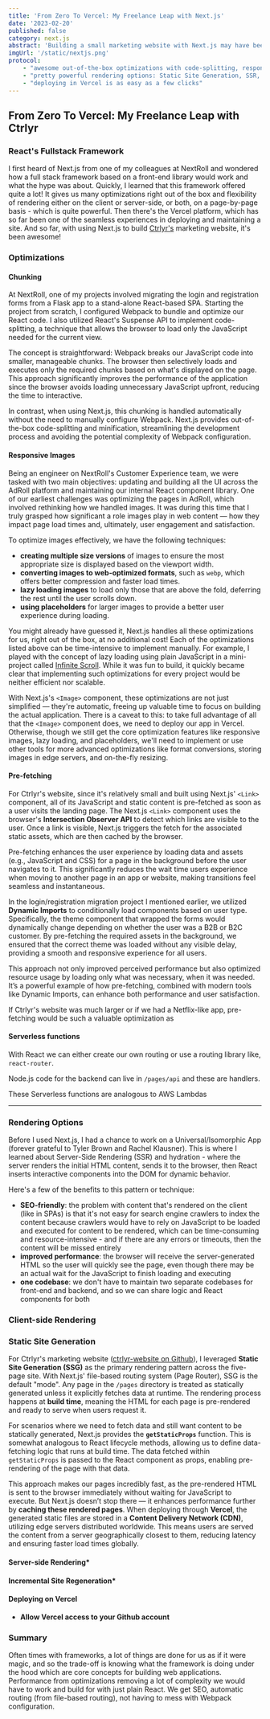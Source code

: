 ```yaml
---
title: 'From Zero To Vercel: My Freelance Leap with Next.js'
date: '2023-02-20'
published: false
category: next.js
abstract: 'Building a small marketing website with Next.js may have been overkill, but then again it cut so much time from start to finish, that moving forward, Next.js and Vercel might just be my go-to framework and platform for future web projects.'
imgUrl: '/static/nextjs.png'
protocol:
    - "awesome out-of-the-box optimizations with code-splitting, responsive images, pre-fetching, and so much more"
    - "pretty powerful rendering options: Static Site Generation, SSR, ISR"
    - "deploying in Vercel is as easy as a few clicks"
---
```


## From Zero To Vercel: My Freelance Leap with Ctrlyr

### React's Fullstack Framework

I first heard of Next.js from one of my colleagues at NextRoll and wondered how a full stack framework based on a front-end library would work and what the hype was about.  Quickly, I learned that this framework offered quite a lot! It gives us many optimizations right out of the box and flexibility of rendering either on the client or server-side, or both, on a page-by-page basis - which is quite powerful.  Then there's the Vercel platform, which has so far been one of the seamless experiences in deploying and maintaining a site.  And so far, with using Next.js to build [Ctrlyr's](https://www.ctrlyr.com/) marketing website, it's been awesome!

### Optimizations

#### Chunking

At NextRoll, one of my projects involved migrating the login and registration forms from a Flask app to a stand-alone React-based SPA. Starting the project from scratch, I configured Webpack to bundle and optimize our React code. I also utilized React's Suspense API to implement code-splitting, a technique that allows the browser to load only the JavaScript needed for the current view.

The concept is straightforward: Webpack breaks our JavaScript code into smaller, manageable chunks. The browser then selectively loads and executes only the required chunks based on what's displayed on the page. This approach significantly improves the performance of the application since the browser avoids loading unnecessary JavaScript upfront, reducing the time to interactive.

In contrast, when using Next.js, this chunking is handled automatically without the need to manually configure Webpack. Next.js provides out-of-the-box code-splitting and minification, streamlining the development process and avoiding the potential complexity of Webpack configuration. 

#### Responsive Images

Being an engineer on NextRoll's Customer Experience team, we were tasked with two main objectives: updating and building all the UI across the AdRoll platform and maintaining our internal React component library. One of our earliest challenges was optimizing the pages in AdRoll, which involved rethinking how we handled images. It was during this time that I truly grasped how significant a role images play in web content — how they impact page load times and, ultimately, user engagement and satisfaction.

To optimize images effectively, we have the following techniques:
- **creating multiple size versions** of images to ensure the most appropriate size is displayed based on the viewport width.
- **converting images to web-optimized formats**, such as `webp`, which offers better compression and faster load times.
- **lazy loading images** to load only those that are above the fold, deferring the rest until the user scrolls down.
- **using placeholders** for larger images to provide a better user experience during loading.

You might already have guessed it, Next.js handles all these optimizations for us, right out of the box, at no additional cost! Each of the optimizations listed above can be time-intensive to implement manually. For example, I played with the concept of lazy loading using plain JavaScript in a mini-project called [Infinite Scroll](https://marvinsjsu.github.io/infinite-scroll/). While it was fun to build, it quickly became clear that implementing such optimizations for every project would be neither efficient nor scalable.

With Next.js's `<Image>` component, these optimizations are not just simplified — they're automatic, freeing up valuable time to focus on building the actual application. There is a caveat to this: to take full advantage of all that the `<Image>` component does, we need to deploy our app in Vercel.  Otherwise, though we still get the core optimization features like responsive images, lazy loading, and placeholders, we'll need to implement or use other tools for more advanced optimizations like format conversions, storing images in edge servers, and on-the-fly resizing.

#### Pre-fetching

For Ctrlyr's website, since it's relatively small and built using Next.js' `<Link>` component, all of its JavaScript and static content is pre-fetched as soon as a user visits the landing page. The Next.js `<Link>` component uses the browser's **Intersection Observer API** to detect which links are visible to the user. Once a link is visible, Next.js triggers the fetch for the associated static assets, which are then cached by the browser.

Pre-fetching enhances the user experience by loading data and assets (e.g., JavaScript and CSS) for a page in the background before the user navigates to it. This significantly reduces the wait time users experience when moving to another page in an app or website, making transitions feel seamless and instantaneous.

In the login/registration migration project I mentioned earlier, we utilized **Dynamic Imports** to conditionally load components based on user type. Specifically, the theme component that wrapped the forms would dynamically change depending on whether the user was a B2B or B2C customer. By pre-fetching the required assets in the background, we ensured that the correct theme was loaded without any visible delay, providing a smooth and responsive experience for all users.

This approach not only improved perceived performance but also optimized resource usage by loading only what was necessary, when it was needed. It’s a powerful example of how pre-fetching, combined with modern tools like Dynamic Imports, can enhance both performance and user satisfaction.

If Ctrlyr's website was much larger or if we had a Netflix-like app, pre-fetching would be such a valuable optimization as 


#### Serverless functions

With React we can either create our own routing or use a routing library like, `react-router`.

Node.js code for the backend can live in `/pages/api` and these are handlers.

These Serverless functions are analogous to AWS Lambdas
___

### Rendering Options

Before I used Next.js, I had a chance to work on a Universal/Isomorphic App (forever grateful to Tyler Brown and Rachel Klausner). This is where I learned about Server-Side Rendering (SSR) and hydration - where the server renders the initial HTML content, sends it to the browser, then React inserts interactive components into the DOM for dynamic behavior.

Here's a few of the benefits to this pattern or technique:
- **SEO-friendly**: the problem with content that's rendered on the client (like in SPAs) is that it's not easy for search engine crawlers to index the content because crawlers would have to rely on JavaScript to be loaded and executed for content to be rendered, which can be time-consuming and resource-intensive - and if there are any errors or timeouts, then the content will be missed entirely
- **improved performance**: the browser will receive the server-generated HTML so the user will quickly see the page, even though there may be an actual wait for the JavaScript to finish loading and executing
- **one codebase**: we don't have to maintain two separate codebases for front-end and backend, and so we can share logic and React components for both

### Client-side Rendering

### Static Site Generation

For Ctrlyr's marketing website ([ctrlyr-website on Github](https://github.com/marvinsjsu/ctrlyr-website/tree/main)), I leveraged **Static Site Generation (SSG)** as the primary rendering pattern across the five-page site. With Next.js' file-based routing system (Page Router), SSG is the default "mode". Any page in the `/pages` directory is treated as statically generated unless it explicitly fetches data at runtime. The rendering process happens at **build time**, meaning the HTML for each page is pre-rendered and ready to serve when users request it.

For scenarios where we need to fetch data and still want content to be statically generated, Next.js provides the **`getStaticProps`** function. This is somewhat analogous to React lifecycle methods, allowing us to define data-fetching logic that runs at build time. The data fetched within `getStaticProps` is passed to the React component as props, enabling pre-rendering of the page with that data.

This approach makes our pages incredibly fast, as the pre-rendered HTML is sent to the browser immediately without waiting for JavaScript to execute. But Next.js doesn’t stop there — it enhances performance further by **caching these rendered pages**. When deploying through **Vercel**, the generated static files are stored in a **Content Delivery Network (CDN)**, utilizing edge servers distributed worldwide. This means users are served the content from a server geographically closest to them, reducing latency and ensuring faster load times globally.

#### Server-side Rendering*

#### Incremental Site Regeneration*

#### Deploying on Vercel

- **Allow Vercel access to your Github account**


### Summary

Often times with frameworks, a lot of things are done for us as if it were magic, and so the trade-off is knowing what the framework is doing under the hood which are core concepts for building web applications.  Performance from optimizations removing a lot of complexity we would have to work and build for with just plain React.  We get SEO, automatic routing (from file-based routing), not having to mess with Webpack configuration.